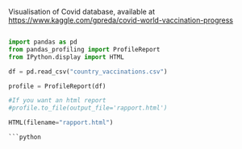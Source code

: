
Visualisation of Covid database, available at https://www.kaggle.com/gpreda/covid-world-vaccination-progress


```python

import pandas as pd
from pandas_profiling import ProfileReport
from IPython.display import HTML

df = pd.read_csv("country_vaccinations.csv")

profile = ProfileReport(df)

#If you want an html report 
#profile.to_file(output_file='rapport.html')

HTML(filename="rapport.html")

```python
